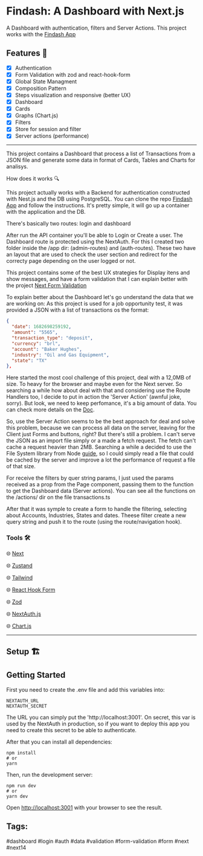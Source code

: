 # Findash: A Dashboard with Next.js

A Dashboard with authentication, filters and Server Actions. This project works with the [Findash App](https://github.com/miguelCassimiro99/findash-app)

## Features 📜
- [x]  Authentication
- [x]  Form Validation with zod and react-hook-form
- [x]  Global State Managment
- [x]  Composition Pattern
- [x]  Steps visualization and responsive (better UX)
- [x]  Dashboard
- [x]  Cards
- [x]  Graphs (Chart.js)
- [x]  Filters
- [x]  Store for session and filter
- [x] Server actions (performance)

---

This project contains a Dashboard that process a list of Transactions from a JSON file and generate some data in format of Cards, Tables and Charts for analisys.

How does it works 🔍

This project actually works with a Backend for authentication constructed with Nest.js and the DB using PostgreSQL. You can clone the repo [Findash App](https://github.com/miguelCassimiro99/findash-app) and follow the instructions. It's pretty simple, it will go up a container with the application and the DB.

There's basically two routes: login and dashboard

After run the API container  you'll be able to Login or Create a user. The Dashboard route is protected using the NextAuth. For this I created two folder inside the /app dir: (admin-routes) and (auth-routes). These two have an layout that are used to check the user section and redirect for the correcty page depending on the user logged or not.

This project contains some of the best UX strategies for Display itens and show messages, and have a form validation that I can explain better with the project [Next Form Validation](https://github.com/miguelCassimiro99/next-form-validation)

To explain better about the Dashboard let's go understand the data that we are working on:
As this project is used for a job opportunity test, it was provided a JSON with a list of transactions os the format:

```json
{
  "date": 1682698259192,
  "amount": "5565",
  "transaction_type": "deposit",
  "currency": "brl",
  "account": "Baker Hughes",
  "industry": "Oil and Gas Equipment",
  "state": "TX"
},

```

Here started the most cool challenge of this project, deal with a 12,0MB of size. To heavy for the browser and maybe even for the Next server. So searching a while how about deal with that and considering use the Route Handlers too, I decide to put in action the 'Server Action' (awnful joke, sorry). But look, we need to keep perfomance, it's a big amount of data. You can check more details on the [Doc](https://nextjs.org/docs/app/building-your-application/data-fetching/server-actions-and-mutations).

So, use the Server Action seems to be the best approach for deal and solve this problem, because we can process all data on the server, leaving for the Client just Forms and buttons, right? But there's still a problem. I can't serve the JSON as an import file simply or a made a fetch request. The fetch can't cache a request heavier than 2MB. Searching a while a decided to use the File System library from Node [guide](https://vercel.com/guides/loading-static-file-nextjs-api-route), so I could simply read a file that could be cached by the server and improve a lot the performance of request a file of that size.

For receive the filters by quer string params, I just used the params received as a prop from the Page component, passing them to the function to get the Dashboard data (Server actions). You can see all the functions on the /actions/ dir on the file transactions.ts

After that it was symple to create a form to handle the filtering, selecting about Accounts, Industries, States and dates. Theese filter create a new query string and push it to the route (using the route/navigation hook).


### Tools 🛠️

🌐 [Next](https://nextjs.org/)

🌐 [Zustand](https://github.com/pmndrs/zustand)

🌐 [Tailwind](https://tailwindcss.com/)

🌐 [React Hook Form](https://react-hook-form.com/)

🌐 [Zod](https://zod.dev/)

🌐 [NextAuth.js](https://next-auth.js.org/)

🌐 [Chart.js]([https://zod.dev/](https://www.chartjs.org/))



---

## Setup 🏗️


## Getting Started

First you need to create the .env file and add this variables into:

```
NEXTAUTH_URL
NEXTAUTH_SECRET
```
The URL you can simply put the 'http://localhost:3001'. On secret, this var is used by the NextAuth in production, so if you want to deploy this app you need to create this secret to be able to authenticate.

After that you can install all dependencies:

```
npm install
# or
yarn

````

Then, run the development server:

```
npm run dev
# or
yarn dev

```

Open [http://localhost:3001](http://localhost:3001/) with your browser to see the result.


## Tags:

\#dashboard \#login \#auth \#data \#validation \#form-validation \#form \#next \#next14

